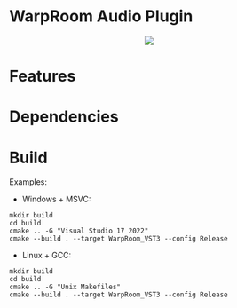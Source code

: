 # WarpRoom Audio Plugin

<p align="center">
  <img height="auto" align="center" src="preview.png">
</p>

# Features
# Dependencies
# Build

Examples:
* Windows + MSVC:
```console
mkdir build
cd build
cmake .. -G "Visual Studio 17 2022"
cmake --build . --target WarpRoom_VST3 --config Release
```

* Linux + GCC:
```console
mkdir build
cd build
cmake .. -G "Unix Makefiles"
cmake --build . --target WarpRoom_VST3 --config Release
```